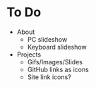 # To Do

- About
  - PC slideshow
  - Keyboard slideshow
- Projects
  - Gifs/Images/Slides
  - GitHub links as icons
  - Site link icons?